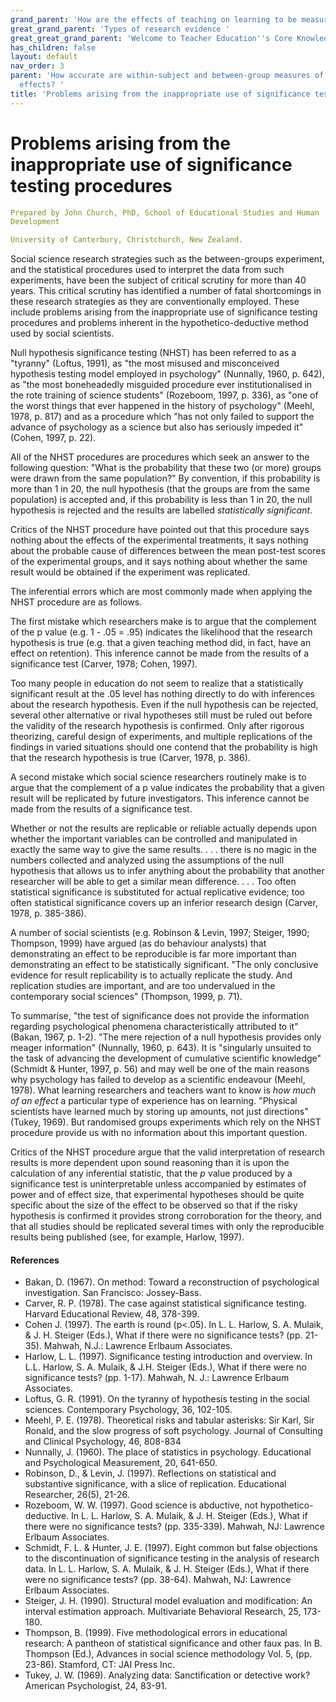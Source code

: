 ```yaml
---
grand_parent: 'How are the effects of teaching on learning to be measured? '
great_grand_parent: 'Types of research evidence '
great_great_grand_parent: 'Welcome to Teacher Education''s Core Knowledge and Skills.'
has_children: false
layout: default
nav_order: 3
parent: 'How accurate are within-subject and between-group measures of experimental
  effects? '
title: 'Problems arising from the inappropriate use of significance testing procedures '
---
```

# Problems arising from the inappropriate use of significance testing procedures


```yaml
Prepared by John Church, PhD, School of Educational Studies and Human
Development

University of Canterbury, Christchurch, New Zealand.
```


Social science research strategies such as the between-groups
experiment, and the statistical procedures used to interpret the data
from such experiments, have been the subject of critical scrutiny for
more than 40 years. This critical scrutiny has identified a number of
fatal shortcomings in these research strategies as they are
conventionally employed. These include problems arising from the
inappropriate use of significance testing procedures and problems
inherent in the hypothetico-deductive method used by social scientists.

Null hypothesis significance testing (NHST) has been referred to as a
"tyranny" (Loftus, 1991), as "the most misused and misconceived
hypothesis testing model employed in psychology" (Nunnally, 1960, p.
642), as "the most boneheadedly misguided procedure ever
institutionalised in the rote training of science students" (Rozeboom,
1997, p. 336), as "one of the worst things that ever happened in the
history of psychology" (Meehl, 1978, p. 817) and as a procedure which
"has not only failed to support the advance of psychology as a science
but also has seriously impeded it" (Cohen, 1997, p. 22).

All of the NHST procedures are procedures which seek an answer to the
following question: "What is the probability that these two (or more)
groups were drawn from the same population?" By convention, if this
probability is more than 1 in 20, the null hypothesis (that the groups
are from the same population) is accepted and, if this probability is
less than 1 in 20, the null hypothesis is rejected and the results are
labelled *statistically significant*.

Critics of the NHST procedure have pointed out that this procedure says
nothing about the effects of the experimental treatments, it says
nothing about the probable cause of differences between the mean
post-test scores of the experimental groups, and it says nothing about
whether the same result would be obtained if the experiment was
replicated.

The inferential errors which are most commonly made when applying the
NHST procedure are as follows.

The first mistake which researchers make is to argue that the complement
of the p value (e.g. 1 - .05 = .95) indicates the likelihood that the
research hypothesis is true (e.g. that a given teaching method did, in
fact, have an effect on retention). This inference cannot be made from
the results of a significance test (Carver, 1978; Cohen, 1997).

Too many people in education do not seem to realize that a statistically
significant result at the .05 level has nothing directly to do with
inferences about the research hypothesis. Even if the null hypothesis
can be rejected, several other alternative or rival hypotheses still
must be ruled out before the validity of the research hypothesis is
confirmed. Only after rigorous theorizing, careful design of
experiments, and multiple replications of the findings in varied
situations should one contend that the probability is high that the
research hypothesis is true (Carver, 1978, p. 386).

A second mistake which social science researchers routinely make is to
argue that the complement of a p value indicates the probability that a
given result will be replicated by future investigators. This inference
cannot be made from the results of a significance test.

Whether or not the results are replicable or reliable actually depends
upon whether the important variables can be controlled and manipulated
in exactly the same way to give the same results. . . . there is no
magic in the numbers collected and analyzed using the assumptions of the
null hypothesis that allows us to infer anything about the probability
that another researcher will be able to get a similar mean difference. .
. . Too often statistical significance is substituted for actual
replicative evidence; too often statistical significance covers up an
inferior research design (Carver, 1978, p. 385-386).

A number of social scientists (e.g. Robinson & Levin, 1997; Steiger,
1990; Thompson, 1999) have argued (as do behaviour analysts) that
demonstrating an effect to be reproducible is far more important than
demonstrating an effect to be statistically significant. "The only
conclusive evidence for result replicability is to actually replicate
the study. And replication studies are important, and are too
undervalued in the contemporary social sciences" (Thompson, 1999, p.
71).

To summarise, "the test of significance does not provide the information
regarding psychological phenomena characteristically attributed to it"
(Bakan, 1967, p. 1-2). "The mere rejection of a null hypothesis provides
only meager information" (Nunnally, 1960, p. 643). It is "singularly
unsuited to the task of advancing the development of cumulative
scientific knowledge" (Schmidt & Hunter, 1997, p. 56) and may well be
one of the main reasons why psychology has failed to develop as a
scientific endeavour (Meehl, 1978). What learning researchers and
teachers want to know is *how much of an effect* a particular type of
experience has on learning. "Physical scientists have learned much by
storing up amounts, not just directions" (Tukey, 1969). But randomised
groups experiments which rely on the NHST procedure provide us with no
information about this important question.

Critics of the NHST procedure argue that the valid interpretation of
research results is more dependent upon sound reasoning than it is upon
the calculation of any inferential statistic, that the *p* value
produced by a significance test is uninterpretable unless accompanied by
estimates of power and of effect size, that experimental hypotheses
should be quite specific about the size of the effect to be observed so
that if the risky hypothesis is confirmed it provides strong
corroboration for the theory, and that all studies should be replicated
several times with only the reproducible results being published (see,
for example, Harlow, 1997).


#### References

-   Bakan, D. (1967). On method: Toward a reconstruction of
    psychological investigation. San Francisco: Jossey-Bass.
-   Carver, R. P. (1978). The case against statistical significance
    testing. Harvard Educational Review, 48, 378-399.
-   Cohen J. (1997). The earth is round (p\<.05). In L. L. Harlow, S. A.
    Mulaik, & J. H. Steiger (Eds.), What if there were no significance
    tests? (pp. 21-35). Mahwah, N.J.: Lawrence Erlbaum Associates.
-   Harlow, L. L. (1997). Significance testing introduction and
    overview. In L.L. Harlow, S. A. Mulaik, & J.H. Steiger (Eds.), What
    if there were no significance tests? (pp. 1-17). Mahwah, N. J.:
    Lawrence Erlbaum Associates.
-   Loftus, G. R. (1991). On the tyranny of hypothesis testing in the
    social sciences. Contemporary Psychology, 36, 102-105.
-   Meehl, P. E. (1978). Theoretical risks and tabular asterisks: Sir
    Karl, Sir Ronald, and the slow progress of soft psychology. Journal
    of Consulting and Clinical Psychology, 46, 808-834
-   Nunnally, J. (1960). The place of statistics in psychology.
    Educational and Psychological Measurement, 20, 641-650.
-   Robinson, D., & Levin, J. (1997). Reflections on statistical and
    substantive significance, with a slice of replication. Educational
    Researcher, 26(5), 21-26.
-   Rozeboom, W. W. (1997). Good science is abductive, not
    hypothetico-deductive. In L. L. Harlow, S. A. Mulaik, & J. H.
    Steiger (Eds.), What if there were no significance tests? (pp.
    335-339). Mahwah, NJ: Lawrence Erlbaum Associates.
-   Schmidt, F. L. & Hunter, J. E. (1997). Eight common but false
    objections to the discontinuation of significance testing in the
    analysis of research data. In L. L. Harlow, S. A. Mulaik, & J. H.
    Steiger (Eds.), What if there were no significance tests? (pp.
    38-64). Mahwah, NJ: Lawrence Erlbaum Associates.
-   Steiger, J. H. (1990). Structural model evaluation and modification:
    An interval estimation approach. Multivariate Behavioral Research,
    25, 173-180.
-   Thompson, B. (1999). Five methodological errors in educational
    research: A pantheon of statistical significance and other faux pas.
    In B. Thompson (Ed.), Advances in social science methodology Vol. 5,
    (pp. 23-86). Stamford, CT: JAI Press Inc.
-   Tukey, J. W. (1969). Analyzing data: Sanctification or detective
    work? American Psychologist, 24, 83-91.
